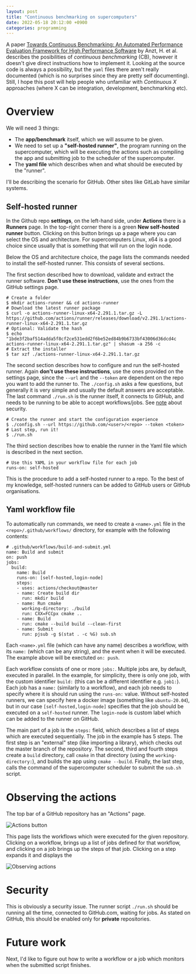 ```yaml
---
layout: post
title: "Continuous benchmarking on supercomputers"
date: 2022-05-18 20:12:00 +0900
categories: programming
---
```


A paper [Towards Continuous Benchmarking: An Automated Performance
Evaluation Framework for High Performance
Software](https://doi.org/10.1145/3324989.3325719) by Anzt, H. et
al. describes the posibilities of _continuous benchmarking_ (CB),
however it doesn't give direct instructions how to implement it.
Looking at the source code is always a possibility, but the `yaml`
files there aren't really documented (which is no surprises since they
are pretty self documenting). Still, I hope this post will help
people who unfamiliar with _Continuous X_ approaches (where X can be
integration, development, benchmarking etc).

# Overview

We will need 3 things:

- The **app/benchmark** itself, which we will assume to be given.
- We need to set up a **"self-hosted runner"**, the program running on
  the supercomputer, which will be executing the actions such as
  compiling the app and submitting job to the scheduler of the
  supercomputer.
- The **yaml file** which describes when and what should be executed
  by the "runner".

I'll be describing the scenario for GitHub. Other sites like GitLab
have similar systems.

## Self-hosted runner

In the Github repo **settings**, on the left-hand side, under
**Actions** there is a **Runners** page. In the top-right corner
there is a green **New self-hosted runner** button. Clicking on this
button brings up a page where you can select the OS and architecture.
For supercomputers Linux, x64 is a good choice since usually that is
something that will run on the login node.

Below the OS and architecture choice, the page lists the commands
needed to install the self-hosted runner. This consists of several sections.

The first section described how to download, validate and extract the
runner software. **Don't use these instructions**, use the ones from
the GitHub settings page.

    # Create a folder
    $ mkdir actions-runner && cd actions-runner
    # Download the latest runner package
    $ curl -o actions-runner-linux-x64-2.291.1.tar.gz -L https://github.com/actions/runner/releases/download/v2.291.1/actions-runner-linux-x64-2.291.1.tar.gz
    # Optional: Validate the hash
    $ echo "1bde3f2baf514adda5f8cf2ce531edd2f6be52ed84b9b6733bf43006d36dcd4c  actions-runner-linux-x64-2.291.1.tar.gz" | shasum -a 256 -c
    # Extract the installer
    $ tar xzf ./actions-runner-linux-x64-2.291.1.tar.gz

The second section describes how to configure and run the self-hosted
runner. Again **don't use these instructions**, use the ones provided
on the settings page, since the `--url` and the `--token` are
dependent on the repo you want to add the runner to. The
`./config.sh` asks a few questions, but generally it is very simple
and usually the default answers are acceptable. The last command
`./run.sh` is the runner itself, it connects to GitHub, and needs to
be running to be able to accept workflows/jobs. See [note](#security)
about security.

    # Create the runner and start the configuration experience
    $ ./config.sh --url https://github.com/<user>/<repo> --token <token>
    # Last step, run it!
    $ ./run.sh

The third section describes how to enable the runner in the Yaml file
which is described in the next section.

    # Use this YAML in your workflow file for each job
    runs-on: self-hosted

This is the procedure to add a self-hosted runner to a repo. To the
best of my knowledge, self-hosted runners can be added to GitHub users
or GitHub organisations.

## Yaml workflow file

To automatically run commands, we need to create a `<name>.yml` file in the
`<repo>/.github/workflows/` directory, for example with the following
contents:

    # .github/workflows/build-and-submit.yml
    name: Build and submit
    on: push
    jobs:
      build:
        name: Build
        runs-on: [self-hosted,login-node]
        steps:
        - uses: actions/checkout@master
        - name: Create build dir
          run: mkdir build
        - name: Run cmake
          working-directory: ./build
          run: CXX=FCCpx cmake ..
        - name: Build
          run: cmake --build build --clean-first
        - name: Submit
          run: pjsub -g $(stat . -c %G) sub.sh

Each `<name>.yml` file (which can have any name) describes a workflow,
with its `name:` (which can be any string), and the event when it will
be executed. The example above will be exectuted `on: push`.

Each workflow consists of one or more `jobs:`. Multiple jobs are, by
default, executed in parallel. In the example, for simplicity, there
is only one job, with the custom identifier `build:` (this can be a
different identifier e.g. `job1:`). Each job has a `name:` (similarly
to a workflow), and each job needs to specify where it is should run
using the `runs-on:` value. Without self-hosted runners, we can
specify here a docker image (something like `ubuntu-20.04`), but in
our case `[self-hosted,login-node]` specifies that the job should be
executed on a `self-hosted` runner. The `login-node` is custom label
which can be added to the runner on GitHub.

The main part of a job is the `steps:` field, which describes a list
of steps which are executed sequentially. The job in the example has
5 steps. The first step is an "external" step (like importing a
library), which checks out the master branch of the repository. The
second, third and fourth steps create a `build` directory, call
`cmake` in that directory (using the `working-directory:`), and builds
the app using `cmake --build`. Finally, the last step, calls the
command of the supercomputer scheduler to submit the `sub.sh` script.

# Observing the actions

The top bar of a GitHub repository has an "Actions" page.

![Actions button](/assets/images/actions.png "Actions button")

This page lists the workflows which were executed for the given
repository. Clicking on a workflow, brings up a list of jobs defined
for that workflow, and clicking on a job brings up the steps of that
job. Clicking on a step expands it and displays the

![Observing actions](/assets/images/observing.png "Observing actions")

# Security

This is obviously a security issue. The runner script `./run.sh`
should be running all the time, connected to GitHub.com, waiting for
jobs. As stated on GitHub, this should be enabled only for
**private** repositories.

# Future work

Next, I'd like to figure out how to write a workflow or a job which
monitors when the submitted script finishes.
